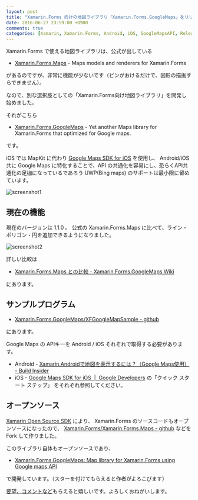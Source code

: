 ```yaml
---
layout: post
title: "Xamarin.Forms 向けの地図ライブラリ「Xamarin.Forms.GoogleMaps」をリリースしました"
date: 2016-06-27 23:59:00 +0900
comments: true
categories: [Xamarin, Xamarin.Forms, Android, iOS, GoogleMapsAPI, ReleaseNotes, Xamarin.Forms.GoogleMaps]
---
```

Xamarin.Forms で使える地図ライブラリは、公式が出している

* [Xamarin.Forms.Maps](https://www.nuget.org/packages/Xamarin.Forms.Maps/) - Maps models and renderers for Xamarin.Forms

があるのですが、非常に機能が少ないです（ピンがおけるだけで、図形の描画すらできません）。
<!--more-->

なので、別な選択肢としての「Xamarin.Forms向け地図ライブラリ」を開発し始めました。

それがこちら

* [Xamarin.Forms.GoogleMaps](https://www.nuget.org/packages/Xamarin.Forms.GoogleMaps/) - Yet another Maps library for Xamarin.Forms that optimized for Google maps.

です。

iOS では MapKit に代わり [Google Maps SDK for iOS](https://developers.google.com/maps/documentation/ios-sdk/?hl=ja) を使用し、 Android/iOS 共に Google Maps に特化することで、API の共通化を容易にし、恐らくAPI共通化の足枷になっているであろう UWP(Bing maps) のサポートは最小限に留めています。

![screenshot1](https://dl.dropboxusercontent.com/u/264530/qiita/xamarin_forms_googlemaps_intro_01.png)


## 現在の機能

現在のバージョンは 1.1.0 。
公式の Xamarin.Forms.Maps に比べて、ライン・ポリゴン・円を追加できるようになりました。

![screenshot2](https://dl.dropboxusercontent.com/u/264530/qiita/xamarin_forms_googlemaps_intro_02.png)

詳しい比較は

* [Xamarin.Forms.Maps との比較 - Xamarin.Forms.GoogleMaps Wiki](https://github.com/amay077/Xamarin.Forms.GoogleMaps/wiki/Xamarin.Forms.Maps-%E3%81%A8%E3%81%AE%E6%AF%94%E8%BC%83)

にあります。

## サンプルプログラム

* [Xamarin.Forms.GoogleMaps/XFGoogleMapSample - github](https://github.com/amay077/Xamarin.Forms.GoogleMaps/tree/master/XFGoogleMapSample)

にあります。

Google Maps の APIキーを Android / iOS それぞれで取得する必要があります。

* Android -  [Xamarin.Androidで地図を表示するには？（Google Maps使用） - Build Insider](http://www.buildinsider.net/mobile/xamarintips/0020)
* iOS - [Google Maps SDK for iOS  |  Google Developers](https://developers.google.com/maps/documentation/ios-sdk/?hl=ja) の「クイック スタート ステップ」
をそれぞれ参照してください。

## オープンソース

[Xamarin Open Source SDK](http://open.xamarin.com/) により、 Xamarin.Forms のソースコードもオープンソースになったので、 [Xamarin.Forms/Xamarin.Forms.Maps - github](https://github.com/xamarin/Xamarin.Forms/tree/master/Xamarin.Forms.Maps) などを Fork して作りました。

このライブラリ自体もオープンソースであり、

* [Xamarin.Forms.GoogleMaps: Map library for Xamarin.Forms using Google maps API](https://github.com/amay077/Xamarin.Forms.GoogleMaps)

で開発しています。（スターを付けてもらえると作者がよろこびます）

[要望、コメントなど](https://github.com/amay077/Xamarin.Forms.GoogleMaps/issues)もらえると嬉しいです。よろしくおねがいします。
